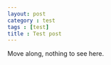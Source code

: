 ```yaml
---
layout: post
category : test
tags : [test]
title : Test post
---
```


Move along, nothing to see here.